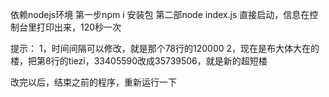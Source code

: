 依赖nodejs环境
第一步npm i 安装包
第二部node index.js 直接启动，信息在控制台里打印出来，120秒一次

提示：
1，时间间隔可以修改，就是那个78行的120000
2，现在是布大体大在的楼，把第8行的tiezi，33405590改成35739506，就是新的超短楼

改完以后，结束之前的程序，重新运行一下